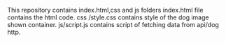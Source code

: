 
This repository contains index.html,css and js folders
index.html file contains the html code.
css /style.css contains style of the dog image shown container.
 js/script.js contains script of fetching data from api/dog http.
 